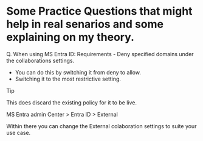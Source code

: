 # Some Practice Questions that might help in real senarios and some explaining on my theory.


Q. When using MS Entra ID:
Requirements - Deny specified domains under the collaborations settings.
- You can do this by switching it from deny to allow.
- Switching it to the most restrictive setting.

> [!Tip]
> This does discard the existing policy for it to be live.

MS Entra admin Center > Entra ID > External 
    
Within there you can change the External colaboration settings to suite your use case.
